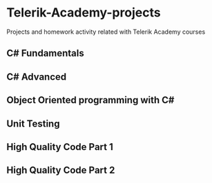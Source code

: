 # Telerik-Academy-projects
Projects and homework activity related with Telerik Academy courses 

## C# Fundamentals

## C# Advanced 

## Object Oriented programming with C#

## Unit Testing 

## High Quality Code Part 1

## High Quality Code Part 2 


